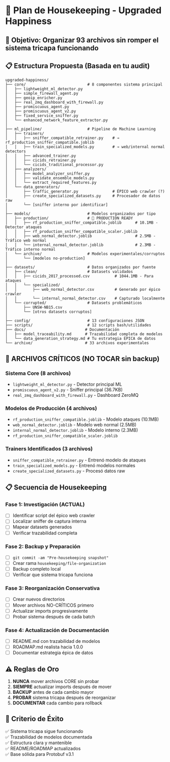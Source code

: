 # 🧹 Plan de Housekeeping - Upgraded Happiness

## 🎯 **Objetivo**: Organizar 93 archivos sin romper el sistema tricapa funcionando

## 📋 **Estructura Propuesta** (Basada en tu audit)

```
upgraded-happiness/
├── core/                           # 8 componentes sistema principal
│   ├── lightweight_ml_detector.py
│   ├── simple_firewall_agent.py
│   ├── geoip_enricher.py
│   ├── real_zmq_dashboard_with_firewall.py
│   ├── promiscuous_agent.py
│   ├── promiscuous_agent_v2.py
│   ├── fixed_service_sniffer.py
│   └── enhanced_network_feature_extractor.py
│
├── ml_pipeline/                    # Pipeline de Machine Learning
│   ├── trainers/
│   │   ├── sniffer_compatible_retrainer.py    # → rf_production_sniffer_compatible.joblib
│   │   ├── train_specialized_models.py        # → web/internal normal detectors
│   │   ├── advanced_trainer.py
│   │   ├── cicids_retrainer.py
│   │   └── cicids_traditional_processor.py
│   ├── analyzers/
│   │   ├── model_analyzer_sniffer.py
│   │   ├── validate_ensemble_models.py
│   │   └── extract_required_features.py
│   └── data_generators/
│       ├── traffic_generator.py               # ÉPICO web crawler (?)
│       ├── create_specialized_datasets.py     # Procesador de datos raw
│       └── [sniffer interno por identificar]
│
├── models/                         # Modelos organizados por tipo
│   ├── production/                 # 🚀 PRODUCTION READY
│   │   ├── rf_production_sniffer_compatible.joblib      # 10.1MB - Detector ataques
│   │   ├── rf_production_sniffer_compatible_scaler.joblib
│   │   ├── web_normal_detector.joblib                   # 2.5MB - Tráfico web normal
│   │   └── internal_normal_detector.joblib              # 2.3MB - Tráfico interno normal
│   └── archive/                    # Modelos experimentales/corruptos
│       └── [modelos no-production]
│
├── datasets/                       # Datos organizados por fuente
│   ├── clean/                      # Datasets validados
│   │   ├── cicids_2017_processed.csv           # 1044.1MB - Para ataques
│   │   └── specialized/
│   │       ├── web_normal_detector.csv         # Generado por épico crawler
│   │       └── internal_normal_detector.csv    # Capturado localmente
│   └── corrupted/                  # Datasets problemáticos
│       ├── UNSW-NB15.csv
│       └── [otros datasets corruptos]
│
├── config/                         # 13 configuraciones JSON
├── scripts/                        # 12 scripts bash/utilidades
├── docs/                          # Documentación
│   ├── model_traceability.md      # Trazabilidad completa de modelos
│   └── data_generation_strategy.md # Tu estrategia ÉPICA de datos
└── archive/                       # 33 archivos experimentales
```

## 🚨 **ARCHIVOS CRÍTICOS** (NO TOCAR sin backup)

### Sistema Core (8 archivos)
- `lightweight_ml_detector.py` - Detector principal ML
- `promiscuous_agent_v2.py` - Sniffer principal (36.7KB)
- `real_zmq_dashboard_with_firewall.py` - Dashboard ZeroMQ

### Modelos de Producción (4 archivos)
- `rf_production_sniffer_compatible.joblib` - Modelo ataques (10.1MB)
- `web_normal_detector.joblib` - Modelo web normal (2.5MB) 
- `internal_normal_detector.joblib` - Modelo interno (2.3MB)
- `rf_production_sniffer_compatible_scaler.joblib`

### Trainers Identificados (3 archivos)
- `sniffer_compatible_retrainer.py` - Entrenó modelo de ataques
- `train_specialized_models.py` - Entrenó modelos normales
- `create_specialized_datasets.py` - Procesó datos raw

## 📋 **Secuencia de Housekeeping**

### Fase 1: Investigación (ACTUAL)
- [ ] Identificar script del épico web crawler
- [ ] Localizar sniffer de captura interna  
- [ ] Mapear datasets generados
- [ ] Verificar trazabilidad completa

### Fase 2: Backup y Preparación
- [ ] `git commit -am "Pre-housekeeping snapshot"`
- [ ] Crear rama `housekeeping/file-organization`
- [ ] Backup completo local
- [ ] Verificar que sistema tricapa funciona

### Fase 3: Reorganización Conservativa
- [ ] Crear nuevos directorios
- [ ] Mover archivos NO-CRÍTICOS primero
- [ ] Actualizar imports progresivamente
- [ ] Probar sistema después de cada batch

### Fase 4: Actualización de Documentación
- [ ] README.md con trazabilidad de modelos
- [ ] ROADMAP.md realista hacia 1.0.0
- [ ] Documentar estrategia épica de datos

## ⚠️ **Reglas de Oro**

1. **NUNCA** mover archivos CORE sin probar
2. **SIEMPRE** actualizar imports después de mover
3. **BACKUP** antes de cada cambio mayor
4. **PROBAR** sistema tricapa después de reorganizar
5. **DOCUMENTAR** cada cambio para rollback

## 🎯 **Criterio de Éxito**

✅ Sistema tricapa sigue funcionando  
✅ Trazabilidad de modelos documentada  
✅ Estructura clara y mantenible  
✅ README/ROADMAP actualizados  
✅ Base sólida para Protobuf v3.1